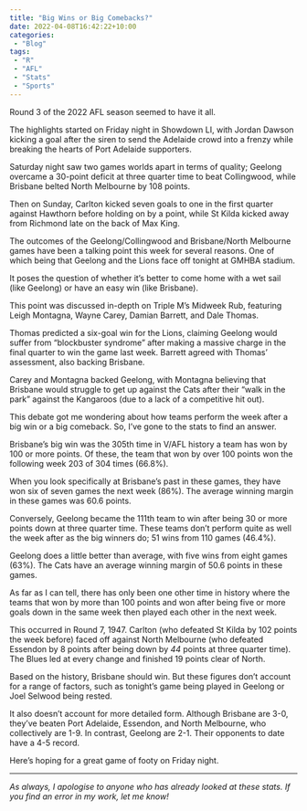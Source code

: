 ```yaml
---
title: "Big Wins or Big Comebacks?"
date: 2022-04-08T16:42:22+10:00
categories:
 - "Blog"
tags:
 - "R"
 - "AFL" 
 - "Stats"
 - "Sports"
---
```


<!--more-->

Round 3 of the 2022 AFL season seemed to have it all. 

The highlights started on Friday night in Showdown LI, with Jordan Dawson kicking a goal after the siren to send the Adelaide crowd into a frenzy while breaking the hearts of Port Adelaide supporters.

Saturday night saw two games worlds apart in terms of quality; Geelong overcame a 30-point deficit at three quarter time to beat Collingwood, while Brisbane belted North Melbourne by 108 points. 

Then on Sunday, Carlton kicked seven goals to one in the first quarter against Hawthorn before holding on by a point, while St Kilda kicked away from Richmond late on the back of Max King. 

The outcomes of the Geelong/Collingwood and Brisbane/North Melbourne games have been a talking point this week for several reasons. One of which being that Geelong and the Lions face off tonight at GMHBA stadium.

It poses the question of whether it’s better to come home with a wet sail (like Geelong) or have an easy win (like Brisbane).

This point was discussed in-depth on Triple M’s Midweek Rub, featuring Leigh Montagna, Wayne Carey, Damian Barrett, and Dale Thomas. 

Thomas predicted a six-goal win for the Lions, claiming Geelong would suffer from “blockbuster syndrome” after making a massive charge in the final quarter to win the game last week. Barrett agreed with Thomas’ assessment, also backing Brisbane.

Carey and Montagna backed Geelong, with Montagna believing that Brisbane would struggle to get up against the Cats after their “walk in the park” against the Kangaroos (due to a lack of a competitive hit out).

This debate got me wondering about how teams perform the week after a big win or a big comeback. So, I’ve gone to the stats to find an answer. 

Brisbane’s big win was the 305th time in V/AFL history a team has won by 100 or more points. Of these, the team that won by over 100 points won the following week 203 of 304 times (66.8%).

When you look specifically at Brisbane’s past in these games, they have won six of seven games the next week (86%). The average winning margin in these games was 60.6 points.

Conversely, Geelong became the 111th team to win after being 30 or more points down at three quarter time. These teams don’t perform quite as well the week after as the big winners do; 51 wins from 110 games (46.4%).

Geelong does a little better than average, with five wins from eight games (63%). The Cats have an average winning margin of 50.6 points in these games.  

As far as I can tell, there has only been one other time in history where the teams that won by more than 100 points and won after being five or more goals down in the same week then played each other in the next week. 

This occurred in Round 7, 1947. Carlton (who defeated St Kilda by 102 points the week before) faced off against North Melbourne (who defeated Essendon by 8 points after being down by *44* points at three quarter time). The Blues led at every change and finished 19 points clear of North. 

Based on the history, Brisbane should win. But these figures don’t account for a range of factors, such as tonight’s game being played in Geelong or Joel Selwood being rested.

It also doesn’t account for more detailed form. Although Brisbane are 3-0, they’ve beaten Port Adelaide, Essendon, and North Melbourne, who collectively are 1-9. In contrast, Geelong are 2-1. Their opponents to date have a 4-5 record. 

Here’s hoping for a great game of footy on Friday night.

--- 

*As always, I apologise to anyone who has already looked at these stats. If you find an error in my work, let me know!*